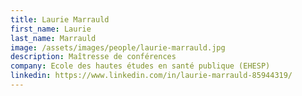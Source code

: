 ```yaml
---
title: Laurie Marrauld
first_name: Laurie
last_name: Marrauld
image: /assets/images/people/laurie-marrauld.jpg
description: Maîtresse de conférences
company: Ecole des hautes études en santé publique (EHESP)
linkedin: https://www.linkedin.com/in/laurie-marrauld-85944319/
---
```

